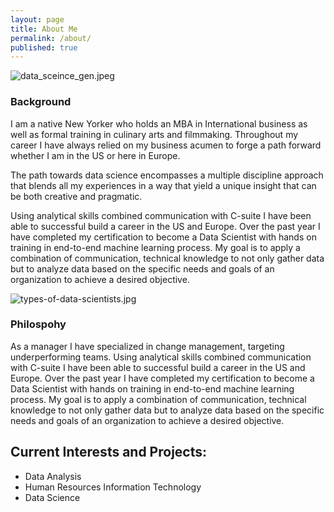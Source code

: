 ```yaml
---
layout: page
title: About Me
permalink: /about/
published: true
---
```

![data_sceince_gen.jpeg]({{site.baseurl}}/data_sceince_gen.jpeg)

### Background

I am a native New Yorker who holds an MBA in International business as well as formal training in culinary arts and filmmaking.  Throughout my career I have always relied on my business acumen to forge a path forward whether I am in the US or here in Europe.

The path towards data science encompasses a multiple discipline approach that blends all my experiences in a way that yield a unique insight that can be both creative and pragmatic.

Using analytical skills combined communication with C-suite I have been able to successful build a career in the US and Europe.  Over the past year I have completed my certification to become a Data Scientist with hands on training in end-to-end machine learning process. My goal is to apply a combination of communication, technical knowledge to not only gather data but to analyze data based on the specific needs and goals of an organization to achieve a desired objective.

![types-of-data-scientists.jpg]({{site.baseurl}}/types-of-data-scientists.jpg)

### Philospohy

As a manager I have specialized in change management, targeting underperforming teams.  Using analytical skills combined communication with C-suite I have been able to successful build a career in the US and Europe.  Over the past year I have completed my certification to become a Data Scientist with hands on training in end-to-end machine learning process. My goal is to apply a combination of communication, technical knowledge to not only gather data but to analyze data based on the specific needs and goals of an organization to achieve a desired objective.

## Current Interests and Projects: 
- Data Analysis
- Human Resources Information Technology  
- Data Science

